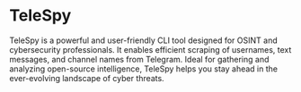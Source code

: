 # TeleSpy
TeleSpy is a powerful and user-friendly CLI tool designed for OSINT and cybersecurity professionals. It enables efficient scraping of usernames, text messages, and channel names from Telegram. Ideal for gathering and analyzing open-source intelligence, TeleSpy helps you stay ahead in the ever-evolving landscape of cyber threats.
